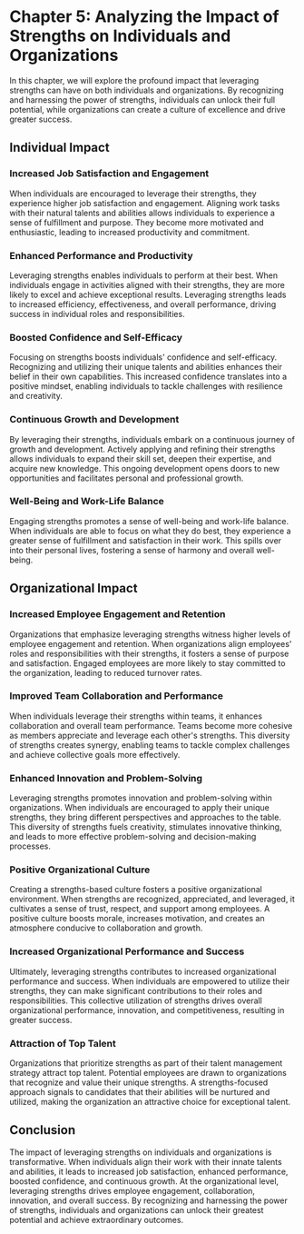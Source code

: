 Chapter 5: Analyzing the Impact of Strengths on Individuals and Organizations
=============================================================================

In this chapter, we will explore the profound impact that leveraging strengths can have on both individuals and organizations. By recognizing and harnessing the power of strengths, individuals can unlock their full potential, while organizations can create a culture of excellence and drive greater success.

Individual Impact
-----------------

### Increased Job Satisfaction and Engagement

When individuals are encouraged to leverage their strengths, they experience higher job satisfaction and engagement. Aligning work tasks with their natural talents and abilities allows individuals to experience a sense of fulfillment and purpose. They become more motivated and enthusiastic, leading to increased productivity and commitment.

### Enhanced Performance and Productivity

Leveraging strengths enables individuals to perform at their best. When individuals engage in activities aligned with their strengths, they are more likely to excel and achieve exceptional results. Leveraging strengths leads to increased efficiency, effectiveness, and overall performance, driving success in individual roles and responsibilities.

### Boosted Confidence and Self-Efficacy

Focusing on strengths boosts individuals' confidence and self-efficacy. Recognizing and utilizing their unique talents and abilities enhances their belief in their own capabilities. This increased confidence translates into a positive mindset, enabling individuals to tackle challenges with resilience and creativity.

### Continuous Growth and Development

By leveraging their strengths, individuals embark on a continuous journey of growth and development. Actively applying and refining their strengths allows individuals to expand their skill set, deepen their expertise, and acquire new knowledge. This ongoing development opens doors to new opportunities and facilitates personal and professional growth.

### Well-Being and Work-Life Balance

Engaging strengths promotes a sense of well-being and work-life balance. When individuals are able to focus on what they do best, they experience a greater sense of fulfillment and satisfaction in their work. This spills over into their personal lives, fostering a sense of harmony and overall well-being.

Organizational Impact
---------------------

### Increased Employee Engagement and Retention

Organizations that emphasize leveraging strengths witness higher levels of employee engagement and retention. When organizations align employees' roles and responsibilities with their strengths, it fosters a sense of purpose and satisfaction. Engaged employees are more likely to stay committed to the organization, leading to reduced turnover rates.

### Improved Team Collaboration and Performance

When individuals leverage their strengths within teams, it enhances collaboration and overall team performance. Teams become more cohesive as members appreciate and leverage each other's strengths. This diversity of strengths creates synergy, enabling teams to tackle complex challenges and achieve collective goals more effectively.

### Enhanced Innovation and Problem-Solving

Leveraging strengths promotes innovation and problem-solving within organizations. When individuals are encouraged to apply their unique strengths, they bring different perspectives and approaches to the table. This diversity of strengths fuels creativity, stimulates innovative thinking, and leads to more effective problem-solving and decision-making processes.

### Positive Organizational Culture

Creating a strengths-based culture fosters a positive organizational environment. When strengths are recognized, appreciated, and leveraged, it cultivates a sense of trust, respect, and support among employees. A positive culture boosts morale, increases motivation, and creates an atmosphere conducive to collaboration and growth.

### Increased Organizational Performance and Success

Ultimately, leveraging strengths contributes to increased organizational performance and success. When individuals are empowered to utilize their strengths, they can make significant contributions to their roles and responsibilities. This collective utilization of strengths drives overall organizational performance, innovation, and competitiveness, resulting in greater success.

### Attraction of Top Talent

Organizations that prioritize strengths as part of their talent management strategy attract top talent. Potential employees are drawn to organizations that recognize and value their unique strengths. A strengths-focused approach signals to candidates that their abilities will be nurtured and utilized, making the organization an attractive choice for exceptional talent.

Conclusion
----------

The impact of leveraging strengths on individuals and organizations is transformative. When individuals align their work with their innate talents and abilities, it leads to increased job satisfaction, enhanced performance, boosted confidence, and continuous growth. At the organizational level, leveraging strengths drives employee engagement, collaboration, innovation, and overall success. By recognizing and harnessing the power of strengths, individuals and organizations can unlock their greatest potential and achieve extraordinary outcomes.
